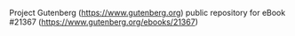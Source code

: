 Project Gutenberg (https://www.gutenberg.org) public repository for eBook #21367 (https://www.gutenberg.org/ebooks/21367)

